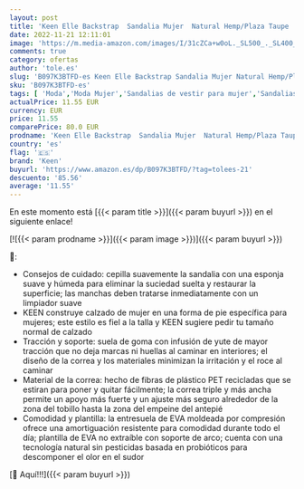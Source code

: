 ```yaml
---
layout: post
title: 'Keen Elle Backstrap  Sandalia Mujer  Natural Hemp/Plaza Taupe  38 EU'
date: 2022-11-21 12:11:01
image: 'https://m.media-amazon.com/images/I/31cZCa+w0oL._SL500_._SL400_.jpg'
comments: true
category: ofertas
author: 'tole.es'
slug: 'B097K3BTFD-es Keen Elle Backstrap Sandalia Mujer Natural Hemp/Plaza...'
sku: 'B097K3BTFD-es'
tags: [ 'Moda','Moda Mujer','Sandalias de vestir para mujer','Sandalias y palas de mujer','Zapatos para mujer','keen','sandalia','🇪🇸', ]
actualPrice: 11.55 EUR
currency: EUR
price: 11.55
comparePrice: 80.0 EUR
prodname: 'Keen Elle Backstrap  Sandalia Mujer  Natural Hemp/Plaza Taupe  38 EU'
country: 'es'
flag: '🇪🇸'
brand: 'Keen'
buyurl: 'https://www.amazon.es/dp/B097K3BTFD/?tag=tolees-21'
descuento: '85.56'
average: '11.55'
---
```


En este momento está [{{< param title >}}]({{< param buyurl >}}) en el siguiente enlace!

[![{{< param prodname >}}]({{< param image >}})]({{< param buyurl >}})

🔎:

- Consejos de cuidado: cepilla suavemente la sandalia con una esponja suave y húmeda para eliminar la suciedad suelta y restaurar la superficie; las manchas deben tratarse inmediatamente con un limpiador suave
- KEEN construye calzado de mujer en una forma de pie específica para mujeres; este estilo es fiel a la talla y KEEN sugiere pedir tu tamaño normal de calzado
- Tracción y soporte: suela de goma con infusión de yute de mayor tracción que no deja marcas ni huellas al caminar en interiores; el diseño de la correa y los materiales minimizan la irritación y el roce al caminar
- Material de la correa: hecho de fibras de plástico PET recicladas que se estiran para poner y quitar fácilmente; la correa triple y más ancha permite un apoyo más fuerte y un ajuste más seguro alrededor de la zona del tobillo hasta la zona del empeine del antepié
- Comodidad y plantilla: la entresuela de EVA moldeada por compresión ofrece una amortiguación resistente para comodidad durante todo el día; plantilla de EVA no extraíble con soporte de arco; cuenta con una tecnología natural sin pesticidas basada en probióticos para descomponer el olor en el sudor

[🛒 Aquí!!!]({{< param buyurl >}})
